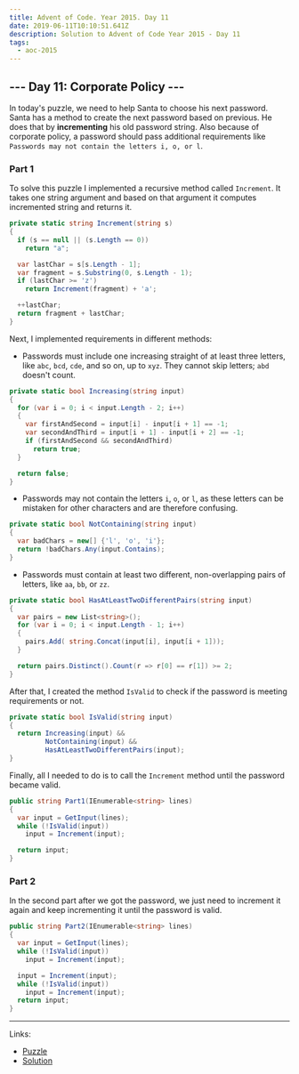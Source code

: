 ```yaml
---
title: Advent of Code. Year 2015. Day 11
date: 2019-06-11T10:10:51.641Z
description: Solution to Advent of Code Year 2015 - Day 11
tags:
  - aoc-2015
---
```

## --- Day 11: Corporate Policy ---

In today's puzzle, we need to help Santa to choose his next password. Santa has a method to create the next password based on previous. He does that by **incrementing** his old password string. Also because of corporate policy, a password should pass additional requirements like `Passwords may not contain the letters i, o, or l`.

### Part 1

To solve this puzzle I implemented a recursive method called `Increment`. It takes one string argument and based on that argument it computes incremented string and returns it.

```csharp
private static string Increment(string s)
{
  if (s == null || (s.Length == 0))
    return "a";

  var lastChar = s[s.Length - 1];
  var fragment = s.Substring(0, s.Length - 1);
  if (lastChar >= 'z')
    return Increment(fragment) + 'a';

  ++lastChar;
  return fragment + lastChar;
}
```

Next, I implemented requirements in different methods:

- Passwords must include one increasing straight of at least three letters, like `abc`, `bcd`, `cde`, and so on, up to `xyz`. They cannot skip letters; `abd` doesn't count.

```csharp
private static bool Increasing(string input)
{
  for (var i = 0; i < input.Length - 2; i++)
  {
    var firstAndSecond = input[i] - input[i + 1] == -1;
    var secondAndThird = input[i + 1] - input[i + 2] == -1;
    if (firstAndSecond && secondAndThird)
      return true;
  }

  return false;
}
```

- Passwords may not contain the letters `i`, `o`, or `l`, as these letters can be mistaken for other characters and are therefore confusing.

```csharp
private static bool NotContaining(string input)
{
  var badChars = new[] {'l', 'o', 'i'};
  return !badChars.Any(input.Contains);
}
```

- Passwords must contain at least two different, non-overlapping pairs of letters, like `aa`, `bb`, or `zz`.

```csharp
private static bool HasAtLeastTwoDifferentPairs(string input)
{
  var pairs = new List<string>();
  for (var i = 0; i < input.Length - 1; i++)
  {
    pairs.Add( string.Concat(input[i], input[i + 1]));
  }

  return pairs.Distinct().Count(r => r[0] == r[1]) >= 2;
}
```

After that, I created the method `IsValid` to check if the password is meeting requirements or not.

```csharp
private static bool IsValid(string input)
{
  return Increasing(input) &&
         NotContaining(input) &&
         HasAtLeastTwoDifferentPairs(input);
}
```

Finally, all I needed to do is to call the `Increment` method until the password became valid.

```csharp
public string Part1(IEnumerable<string> lines)
{
  var input = GetInput(lines);
  while (!IsValid(input))
    input = Increment(input);

  return input;
}
```

### Part 2

In the second part after we got the password, we just need to increment it again and keep incrementing it until the password is valid.

```csharp
public string Part2(IEnumerable<string> lines)
{
  var input = GetInput(lines);
  while (!IsValid(input))
    input = Increment(input);

  input = Increment(input);
  while (!IsValid(input))
    input = Increment(input);
  return input;
}
```

- - -

Links:
* [Puzzle](https://adventofcode.com/2015/day/11)
* [Solution](https://github.com/PDmatrix/advent-of-code/tree/master/CSharp/Solutions/2015/11)
